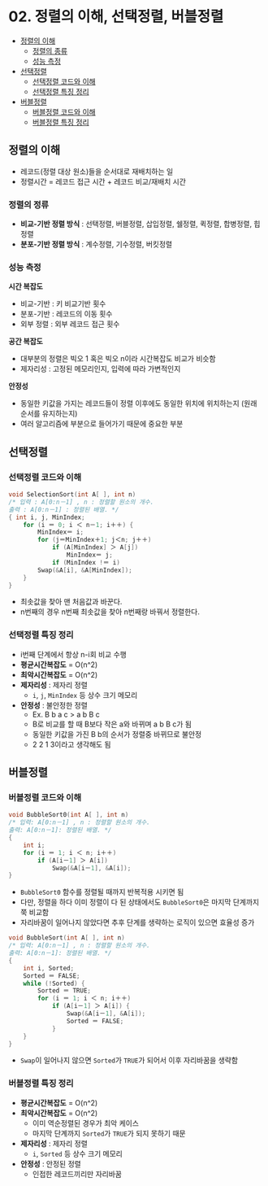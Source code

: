 # 02. 정렬의 이해, 선택정렬, 버블정렬

- [정렬의 이해](#정렬의-이해)
    - [정렬의 종류](#정렬의-정류)
    - [성능 측정](#성능-측정)
- [선택정렬](#선택정렬)
    - [선택정렬 코드와 이해](#선택정렬-코드와-이해)
    - [선택정렬 특징 정리](#선택정렬-특징-정리)
- [버블정렬](#버블정렬)
    - [버블정렬 코드와 이해](#버블정렬-코드와-이해)
    - [버블정렬 특징 정리](#버블정렬-특징-정리)

## 정렬의 이해
- 레코드(정렬 대상 원소)들을 순서대로 재배치하는 일
- 정렬시간 = 레코드 접근 시간 + 레코드 비교/재배치 시간

### 정렬의 정류
- **비교-기반 정렬 방식** : 선택정렬, 버블정렬, 삽입정렬, 쉘정렬, 퀵정렬, 합병정렬, 힙정렬
- **분포-기반 정렬 방식** : 계수정렬, 기수정렬, 버킷정렬

### 성능 측정
**시간 복잡도**
- 비교-기반 : 키 비교기반 횟수
- 분포-기반 : 레코드의 이동 횟수
- 외부 정렬 : 외부 레코드 접근 횟수

**공간 복잡도**
- 대부분의 정렬은 빅오 1 혹은 빅오 n이라 시간복잡도 비교가 비슷함
- 제자리성 : 고정된 메모리인지, 입력에 따라 가변적인지

**안정성**
- 동일한 키값을 가지는 레코드들이 정렬 이후에도 동일한 위치에 위치하는지 (원래 순서를 유지하는지)
- 여러 알고리즘에 부분으로 들어가기 때문에 중요한 부분

## 선택정렬

### 선택정렬 코드와 이해
```c
void SelectionSort(int A[ ], int n)
/* 입력 : A[0:n－1] , n : 정렬할 원소의 개수.
출력 : A[0:n－1] : 정렬된 배열. */
{ int i, j, MinIndex;
    for (i ＝ 0; i ＜ n－1; i＋＋) {
        MinIndex＝ i;
        for (j＝MinIndex＋1; j＜n; j＋＋)
            if (A[MinIndex] ＞ A[j])
                MinIndex＝ j;
            if (MinIndex !＝ i)
        Swap(&A[i], &A[MinIndex]);
    }
}
```
- 최솟값을 찾아 맨 처음값과 바꾼다.
- n번째의 경우 n번째 최솟값을 찾아 n번째랑 바꿔서 정렬한다.

### 선택정렬 특징 정리
- i번째 단계에서 항상 n-i회 비교 수행
- **평균시간복잡도** = O(n^2)
- **최악시간복잡도** = O(n^2)
- **제자리성** : 제자리 정렬
    - `i`, `j`, `MinIndex` 등 상수 크기 메모리
- **안정성** : 불안정한 정렬
    - Ex. B b a c > a b B c
    - B로 비교를 할 때 B보다 작은 a와 바뀌며 a b B c가 됨
    - 동일한 키값을 가진 B b의 순서가 정렬중 바뀌므로 불안정
    - 2 2 1 3이라고 생각해도 됨


## 버블정렬

### 버블정렬 코드와 이해
```c
void BubbleSort0(int A[ ], int n)
/* 입력: A[0:n－1] , n : 정렬할 원소의 개수.
출력: A[0:n－1]: 정렬된 배열. */
{
    int i;
    for (i ＝ 1; i ＜ n; i＋＋)
        if (A[i－1] ＞ A[i])
            Swap(&A[i－1], &A[i]);
}
```
- `BubbleSort0` 함수를 정렬될 때까지 반복적용 시키면 됨
- 다만, 정렬을 하다 이미 정렬이 다 된 상태에서도 `BubbleSort0`은 마지막 단계까지 쭉 비교함
- 자리바꿈이 일어나지 않았다면 추후 단계를 생략하는 로직이 있으면 효율성 증가

```c
void BubbleSort(int A[ ], int n)
/* 입력: A[0:n－1] , n : 정렬할 원소의 개수.
출력: A[0:n－1]: 정렬된 배열. */
{
    int i, Sorted;
    Sorted ＝ FALSE;
    while (!Sorted) {
        Sorted ＝ TRUE;
        for (i ＝ 1; i ＜ n; i＋＋)
            if (A[i－1] ＞ A[i]) {
                Swap(&A[i－1], &A[i]);
                Sorted ＝ FALSE;
            }
    } 
}
```
- `Swap`이 일어나지 않으면 `Sorted`가 `TRUE`가 되어서 이후 자리바꿈을 생략함

### 버블정렬 특징 정리
- **평균시간복잡도** = O(n^2)
- **최악시간복잡도** = O(n^2)
    - 이미 역순정렬된 경우가 최악 케이스
    - 마지막 단계까지 `Sorted`가 `TRUE`가 되지 못하기 때문
- **제자리성** : 제자리 정렬
    - `i`, `Sorted` 등 상수 크기 메모리
- **안정성** : 안정된 정렬
    - 인접한 레코드끼리만 자리바꿈